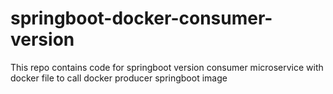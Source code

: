 # springboot-docker-consumer-version
This repo contains code for springboot version consumer microservice with docker file to call docker producer springboot image
